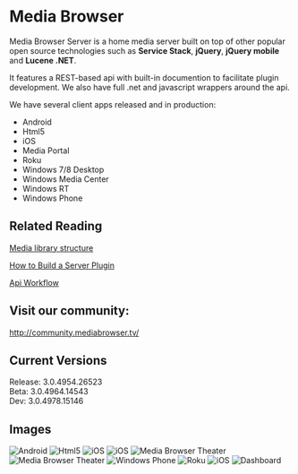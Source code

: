 Media Browser
============

Media Browser Server is a home media server built on top of other popular open source technologies such as **Service Stack**, **jQuery**, **jQuery mobile** and **Lucene .NET**.

It features a REST-based api with built-in documention to facilitate plugin development. We also have full .net and javascript wrappers around the api.

We have several client apps released and in production:

- Android
- Html5
- iOS
- Media Portal
- Roku
- Windows 7/8 Desktop
- Windows Media Center
- Windows RT
- Windows Phone

## Related Reading ##

[Media library structure](https://github.com/MediaBrowser/MediaBrowser/wiki/Library-Structure "Media library structure")

[How to Build a Server Plugin](https://github.com/MediaBrowser/MediaBrowser/wiki/How-to-build-a-Server-Plugin "How to build a server plugin")

[Api Workflow](https://github.com/MediaBrowser/MediaBrowser/wiki/Locating-the-Server "Api Workflow")

## Visit our community: ##

http://community.mediabrowser.tv/

## Current Versions ##

Release: 3.0.4954.26523<br/>
Beta: 3.0.4964.14543<br/>
Dev: 3.0.4978.15146

## Images

![Android](https://www.dropbox.com/s/lc90fkzqj8gaxlg/android.png?dl=1)
![Html5](https://www.dropbox.com/s/ptizv0assku1mrn/html5.png?dl=1)
![iOS](https://www.dropbox.com/s/24qyw0kdwu42skn/ios_1.jpg?dl=1)
![iOS](https://www.dropbox.com/s/p9d0ukms80lo7sy/ios_2.jpg?dl=1)
![Media Browser Theater](https://www.dropbox.com/s/l3lzysw7mv7134f/mbt.png?dl=1)
![Media Browser Theater](https://www.dropbox.com/s/wzqt1jrragtdjne/mbt1.png?dl=1)
![Windows Phone](https://www.dropbox.com/s/9kdmr6nkiqj057m/winphone.png?dl=1)
![Roku](https://www.dropbox.com/s/8oyzfk0sg2f7sds/roku2.jpg?dl=1)
![iOS](https://www.dropbox.com/s/ijtjqvmejxsfwra/ios_3.jpg?dl=1)
![Dashboard](https://www.dropbox.com/s/koqtj5ifwgq34sz/dashboard.png?dl=1)
